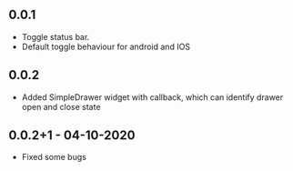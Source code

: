 ## 0.0.1

- Toggle status bar.
- Default toggle behaviour for android and IOS

## 0.0.2

- Added SimpleDrawer widget with callback, which can identify drawer open and close state

## 0.0.2+1 - 04-10-2020

- Fixed some bugs
